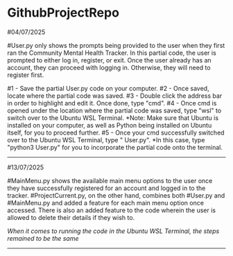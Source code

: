 # GithubProjectRepo

#04/07/2025

#User.py only shows the prompts being provided to the user when they first ran the Community Mental Health Tracker. In this partial code, the user is prompted to either log in, register, or exit. Once the user already has an account, they can proceed with logging in. Otherwise, they will need to register first.

#1 - Save the partial User.py code on your computer.
#2 - Once saved, locate where the partial code was saved.
#3 - Double click the address bar in order to highlight and edit it. Once done, type "cmd".
#4 - Once cmd is opened under the location where the partial code was saved, type "wsl" to switch over to the Ubuntu WSL Terminal. 
  *Note: Make sure that Ubuntu is installed on your computer, as well as Python being installed on Ubuntu itself, for you to proceed further.
#5 - Once your cmd successfully switched over to the Ubuntu WSL Terminal, type "<Python version> User.py".
  *In this case, type "python3 User.py" for you to incorporate the partial code onto the terminal.

----------------------

#13/07/2025

#MainMenu.py shows the available main menu options to the user once they have successfully registered for an account and logged in to the tracker. #ProjectCurrent.py, on the other hand, combines both #User.py and #MainMenu.py and added a feature for each main menu option once accessed. There is also an added feature to the code wherein the user is allowed to delete their details if they wish to.

*When it comes to running the code in the Ubuntu WSL Terminal, the steps remained to be the same*

----------------------
